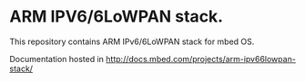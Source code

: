 ARM IPV6/6LoWPAN stack.
=======================

This repository contains ARM IPv6/6LoWPAN stack for mbed OS.

Documentation hosted in http://docs.mbed.com/projects/arm-ipv66lowpan-stack/
